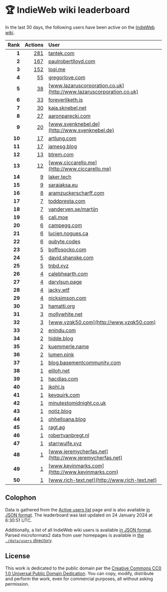 # 🏆 IndieWeb wiki leaderboard

In the last 30 days, the following users have been active on the [IndieWeb wiki](https://indieweb.org).

| Rank | Actions | User |
|-----:|--------:|:-----|
| **1** | [281](https://indieweb.org/Special:Contributions/Tantek.com) | [tantek.com](http://tantek.com) |
| **2** | [167](https://indieweb.org/Special:Contributions/Paulrobertlloyd.com) | [paulrobertlloyd.com](http://paulrobertlloyd.com) |
| **3** | [152](https://indieweb.org/Special:Contributions/Loqi.me) | [loqi.me](http://loqi.me) |
| **4** | [55](https://indieweb.org/Special:Contributions/Gregorlove.com) | [gregorlove.com](http://gregorlove.com) |
| **5** | [38](https://indieweb.org/Special:Contributions/Www.lazaruscorporation.co.uk) | [www.lazaruscorporation.co.uk](http://www.lazaruscorporation.co.uk) |
| **6** | [33](https://indieweb.org/Special:Contributions/Foreverliketh.is) | [foreverliketh.is](http://foreverliketh.is) |
| **7** | [30](https://indieweb.org/Special:Contributions/Kaja.sknebel.net) | [kaja.sknebel.net](http://kaja.sknebel.net) |
| **8** | [27](https://indieweb.org/Special:Contributions/Aaronparecki.com) | [aaronparecki.com](http://aaronparecki.com) |
| **9** | [20](https://indieweb.org/Special:Contributions/Www.svenknebel.de) | [www.svenknebel.de](http://www.svenknebel.de) |
| **10** | [17](https://indieweb.org/Special:Contributions/Artlung.com) | [artlung.com](http://artlung.com) |
| **11** | [17](https://indieweb.org/Special:Contributions/Jamesg.blog) | [jamesg.blog](http://jamesg.blog) |
| **12** | [13](https://indieweb.org/Special:Contributions/Btrem.com) | [btrem.com](http://btrem.com) |
| **13** | [12](https://indieweb.org/Special:Contributions/Www.ciccarello.me) | [www.ciccarello.me](http://www.ciccarello.me) |
| **14** | [9](https://indieweb.org/Special:Contributions/Laker.tech) | [laker.tech](http://laker.tech) |
| **15** | [9](https://indieweb.org/Special:Contributions/Sarajaksa.eu) | [sarajaksa.eu](http://sarajaksa.eu) |
| **16** | [8](https://indieweb.org/Special:Contributions/Aramzuckerscharff.com) | [aramzuckerscharff.com](http://aramzuckerscharff.com) |
| **17** | [7](https://indieweb.org/Special:Contributions/Toddpresta.com) | [toddpresta.com](http://toddpresta.com) |
| **18** | [7](https://indieweb.org/Special:Contributions/Vanderven.se_martijn) | [vanderven.se/martijn](http://vanderven.se/martijn) |
| **19** | [6](https://indieweb.org/Special:Contributions/Cali.moe) | [cali.moe](http://cali.moe) |
| **20** | [6](https://indieweb.org/Special:Contributions/Campegg.com) | [campegg.com](http://campegg.com) |
| **21** | [6](https://indieweb.org/Special:Contributions/Lucien.nogues.ca) | [lucien.nogues.ca](http://lucien.nogues.ca) |
| **22** | [6](https://indieweb.org/Special:Contributions/Qubyte.codes) | [qubyte.codes](http://qubyte.codes) |
| **23** | [5](https://indieweb.org/Special:Contributions/Boffosocko.com) | [boffosocko.com](http://boffosocko.com) |
| **24** | [5](https://indieweb.org/Special:Contributions/David.shanske.com) | [david.shanske.com](http://david.shanske.com) |
| **25** | [5](https://indieweb.org/Special:Contributions/Tnbd.xyz) | [tnbd.xyz](http://tnbd.xyz) |
| **26** | [4](https://indieweb.org/Special:Contributions/Calebhearth.com) | [calebhearth.com](http://calebhearth.com) |
| **27** | [4](https://indieweb.org/Special:Contributions/Darylsun.page) | [darylsun.page](http://darylsun.page) |
| **28** | [4](https://indieweb.org/Special:Contributions/Jacky.wtf) | [jacky.wtf](http://jacky.wtf) |
| **29** | [4](https://indieweb.org/Special:Contributions/Nicksimson.com) | [nicksimson.com](http://nicksimson.com) |
| **30** | [3](https://indieweb.org/Special:Contributions/Hamatti.org) | [hamatti.org](http://hamatti.org) |
| **31** | [3](https://indieweb.org/Special:Contributions/Mollywhite.net) | [mollywhite.net](http://mollywhite.net) |
| **32** | [3](https://indieweb.org/Special:Contributions/Www.vzqk50.com) | [www.vzqk50.com](http://www.vzqk50.com) |
| **33** | [2](https://indieweb.org/Special:Contributions/Enindu.com) | [enindu.com](http://enindu.com) |
| **34** | [2](https://indieweb.org/Special:Contributions/Hidde.blog) | [hidde.blog](http://hidde.blog) |
| **35** | [2](https://indieweb.org/Special:Contributions/Kuemmerle.name) | [kuemmerle.name](http://kuemmerle.name) |
| **36** | [2](https://indieweb.org/Special:Contributions/Lumen.pink) | [lumen.pink](http://lumen.pink) |
| **37** | [1](https://indieweb.org/Special:Contributions/Blog.basementcommunity.com) | [blog.basementcommunity.com](http://blog.basementcommunity.com) |
| **38** | [1](https://indieweb.org/Special:Contributions/Eilloh.net) | [eilloh.net](http://eilloh.net) |
| **39** | [1](https://indieweb.org/Special:Contributions/Hacdias.com) | [hacdias.com](http://hacdias.com) |
| **40** | [1](https://indieweb.org/Special:Contributions/Jkphl.is) | [jkphl.is](http://jkphl.is) |
| **41** | [1](https://indieweb.org/Special:Contributions/Kevquirk.com) | [kevquirk.com](http://kevquirk.com) |
| **42** | [1](https://indieweb.org/Special:Contributions/Minutestomidnight.co.uk) | [minutestomidnight.co.uk](http://minutestomidnight.co.uk) |
| **43** | [1](https://indieweb.org/Special:Contributions/Notiz.blog) | [notiz.blog](http://notiz.blog) |
| **44** | [1](https://indieweb.org/Special:Contributions/Ohhelloana.blog) | [ohhelloana.blog](http://ohhelloana.blog) |
| **45** | [1](https://indieweb.org/Special:Contributions/Ragt.ag) | [ragt.ag](http://ragt.ag) |
| **46** | [1](https://indieweb.org/Special:Contributions/Robertvanbregt.nl) | [robertvanbregt.nl](http://robertvanbregt.nl) |
| **47** | [1](https://indieweb.org/Special:Contributions/Starrwulfe.xyz) | [starrwulfe.xyz](http://starrwulfe.xyz) |
| **48** | [1](https://indieweb.org/Special:Contributions/Www.jeremycherfas.net) | [www.jeremycherfas.net](http://www.jeremycherfas.net) |
| **49** | [1](https://indieweb.org/Special:Contributions/Www.kevinmarks.com) | [www.kevinmarks.com](http://www.kevinmarks.com) |
| **50** | [1](https://indieweb.org/Special:Contributions/Www.rich-text.net) | [www.rich-text.net](http://www.rich-text.net) |


## Colophon

Data is gathered from the [Active users list](https://indieweb.org/Special:ActiveUsers) page and is also available [in JSON format](https://github.com/jgarber623/indieweb-wiki-leaderboard/blob/main/data/leaderboard.json). The leaderboard was last updated on 24 January 2024 at 6:30:51 UTC.

Additionally, a list of all IndieWeb wiki users is available [in JSON format](https://github.com/jgarber623/indieweb-wiki-leaderboard/blob/main/data/users.json). Parsed microformats2 data from user homepages is available in [the `./data/users` directory](https://github.com/jgarber623/indieweb-wiki-leaderboard/blob/main/data/users).

## License

This work is dedicated to the public domain per the [Creative Commons CC0 1.0 Universal Public Domain Dedication](https://creativecommons.org/publicdomain/zero/1.0/). You can copy, modify, distribute and perform the work, even for commercial purposes, all without asking permission.
